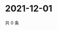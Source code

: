 # 2021-12-01

共 0 条

<!-- BEGIN WEIBO -->
<!-- 最后更新时间 Wed Dec 01 2021 14:14:17 GMT+0800 (China Standard Time) -->

<!-- END WEIBO -->
